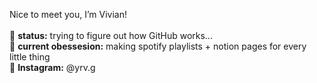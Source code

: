 Nice to meet you, I’m Vivian! <br><br>
📖 <b>status:</b> trying to figure out how GitHub works...<br>
🎵 <b>current obessesion:</b> making spotify playlists + notion pages for every little thing<br>
📨 <b>Instagram:</b> @yrv.g   

<!---
yrvg/yrvg is a ✨ special ✨ repository because its `README.md` (this file) appears on your GitHub profile.
You can click the Preview link to take a look at your changes.
--->
